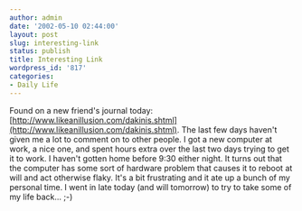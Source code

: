 ```yaml
---
author: admin
date: '2002-05-10 02:44:00'
layout: post
slug: interesting-link
status: publish
title: Interesting Link
wordpress_id: '817'
categories:
- Daily Life
---
```


Found on a new friend's journal today:
[http://www.likeanillusion.com/dakinis.shtml](http://www.likeanillusion.com/dakinis.shtml).
The last few days haven't given me a lot to comment on to other people.
I got a new computer at work, a nice one, and spent hours extra over the
last two days trying to get it to work. I haven't gotten home before
9:30 either night. It turns out that the computer has some sort of
hardware problem that causes it to reboot at will and act otherwise
flaky. It's a bit frustrating and it ate up a bunch of my personal time.
I went in late today (and will tomorrow) to try to take some of my life
back... ;-)
